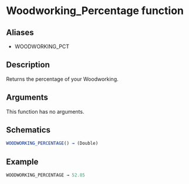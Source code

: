 # Woodworking_Percentage function

## Aliases

- WOODWORKING_PCT

## Description

Returns the percentage of your Woodworking.

## Arguments

This function has no arguments.

## Schematics

```js
WOODWORKING_PERCENTAGE() → (Double)
```

## Example

```js
WOODWORKING_PERCENTAGE → 52.85
```
